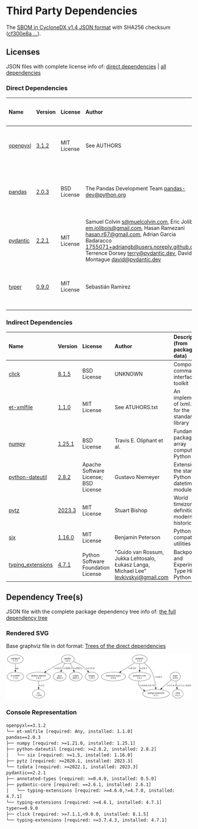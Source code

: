 # Third Party Dependencies

<!--[[[fill sbom_sha256()]]]-->
The [SBOM in CycloneDX v1.4 JSON format](https://git.sr.ht/~sthagen/hyperkuutio/blob/default/etc/sbom/cdx.json) with SHA256 checksum ([cf300e8a ...](https://git.sr.ht/~sthagen/hyperkuutio/blob/default/etc/sbom/cdx.json.sha256 "sha256:cf300e8a0a7facdc609bd85b86084c0649faa399d551081f80d7452054319b37")).
<!--[[[end]]] (checksum: 3502614a6a0cd0bad8e98fc25d99d76c)-->
## Licenses

JSON files with complete license info of: [direct dependencies](direct-dependency-licenses.json) | [all dependencies](all-dependency-licenses.json)

### Direct Dependencies

<!--[[[fill direct_dependencies_table()]]]-->
| Name                                             | Version                                           | License     | Author                                                                                                                                                                                                                                                        | Description (from packaging data)                                       |
|:-------------------------------------------------|:--------------------------------------------------|:------------|:--------------------------------------------------------------------------------------------------------------------------------------------------------------------------------------------------------------------------------------------------------------|:------------------------------------------------------------------------|
| [openpyxl](https://openpyxl.readthedocs.io)      | [3.1.2](https://pypi.org/project/openpyxl/3.1.2/) | MIT License | See AUTHORS                                                                                                                                                                                                                                                   | A Python library to read/write Excel 2010 xlsx/xlsm files               |
| [pandas](https://pandas.pydata.org)              | [2.0.3](https://pypi.org/project/pandas/2.0.3/)   | BSD License | The Pandas Development Team <pandas-dev@python.org>                                                                                                                                                                                                           | Powerful data structures for data analysis, time series, and statistics |
| [pydantic](https://github.com/pydantic/pydantic) | [2.2.1](https://pypi.org/project/pydantic/2.2.1/) | MIT License | Samuel Colvin <s@muelcolvin.com>, Eric Jolibois <em.jolibois@gmail.com>, Hasan Ramezani <hasan.r67@gmail.com>, Adrian Garcia Badaracco <1755071+adriangb@users.noreply.github.com>, Terrence Dorsey <terry@pydantic.dev>, David Montague <david@pydantic.dev> | Data validation using Python type hints                                 |
| [typer](https://github.com/tiangolo/typer)       | [0.9.0](https://pypi.org/project/typer/0.9.0/)    | MIT License | Sebastián Ramírez                                                                                                                                                                                                                                             | Typer, build great CLIs. Easy to code. Based on Python type hints.      |
<!--[[[end]]] (checksum: 64ce49e368d47b3ef51de7b40154ddb0)-->

### Indirect Dependencies

<!--[[[fill indirect_dependencies_table()]]]-->
| Name                                                             | Version                                                    | License                              | Author                                                                                | Description (from packaging data)                          |
|:-----------------------------------------------------------------|:-----------------------------------------------------------|:-------------------------------------|:--------------------------------------------------------------------------------------|:-----------------------------------------------------------|
| [click](https://palletsprojects.com/p/click/)                    | [8.1.5](https://pypi.org/project/click/8.1.5/)             | BSD License                          | UNKNOWN                                                                               | Composable command line interface toolkit                  |
| [et-xmlfile](https://foss.heptapod.net/openpyxl/et_xmlfile)      | [1.1.0](https://pypi.org/project/et-xmlfile/1.1.0/)        | MIT License                          | See ATUHORS.txt                                                                       | An implementation of lxml.xmlfile for the standard library |
| [numpy](https://www.numpy.org)                                   | [1.25.1](https://pypi.org/project/numpy/1.25.1/)           | BSD License                          | Travis E. Oliphant et al.                                                             | Fundamental package for array computing in Python          |
| [python-dateutil](https://github.com/dateutil/dateutil)          | [2.8.2](https://pypi.org/project/python-dateutil/2.8.2/)   | Apache Software License; BSD License | Gustavo Niemeyer                                                                      | Extensions to the standard Python datetime module          |
| [pytz](http://pythonhosted.org/pytz)                             | [2023.3](https://pypi.org/project/pytz/2023.3/)            | MIT License                          | Stuart Bishop                                                                         | World timezone definitions, modern and historical          |
| [six](https://github.com/benjaminp/six)                          | [1.16.0](https://pypi.org/project/six/1.16.0/)             | MIT License                          | Benjamin Peterson                                                                     | Python 2 and 3 compatibility utilities                     |
| [typing_extensions](https://github.com/python/typing_extensions) | [4.7.1](https://pypi.org/project/typing_extensions/4.7.1/) | Python Software Foundation License   | "Guido van Rossum, Jukka Lehtosalo, Łukasz Langa, Michael Lee" <levkivskyi@gmail.com> | Backported and Experimental Type Hints for Python 3.7+     |
<!--[[[end]]] (checksum: b8701a9768dc050704852c237039870c)-->

## Dependency Tree(s)

JSON file with the complete package dependency tree info of: [the full dependency tree](package-dependency-tree.json)

### Rendered SVG

Base graphviz file in dot format: [Trees of the direct dependencies](package-dependency-tree.dot.txt)

<img src="./package-dependency-tree.svg" alt="Trees of the direct dependencies" title="Trees of the direct dependencies"/>

### Console Representation

<!--[[[fill dependency_tree_console_text()]]]-->
````console
openpyxl==3.1.2
└── et-xmlfile [required: Any, installed: 1.1.0]
pandas==2.0.3
├── numpy [required: >=1.21.0, installed: 1.25.1]
├── python-dateutil [required: >=2.8.2, installed: 2.8.2]
│   └── six [required: >=1.5, installed: 1.16.0]
├── pytz [required: >=2020.1, installed: 2023.3]
└── tzdata [required: >=2022.1, installed: 2023.3]
pydantic==2.2.1
├── annotated-types [required: >=0.4.0, installed: 0.5.0]
├── pydantic-core [required: ==2.6.1, installed: 2.6.1]
│   └── typing-extensions [required: >=4.6.0,!=4.7.0, installed: 4.7.1]
└── typing-extensions [required: >=4.6.1, installed: 4.7.1]
typer==0.9.0
├── click [required: >=7.1.1,<9.0.0, installed: 8.1.5]
└── typing-extensions [required: >=3.7.4.3, installed: 4.7.1]
````
<!--[[[end]]] (checksum: 393ad2900d6c193e6d83cb97f979d053)-->
